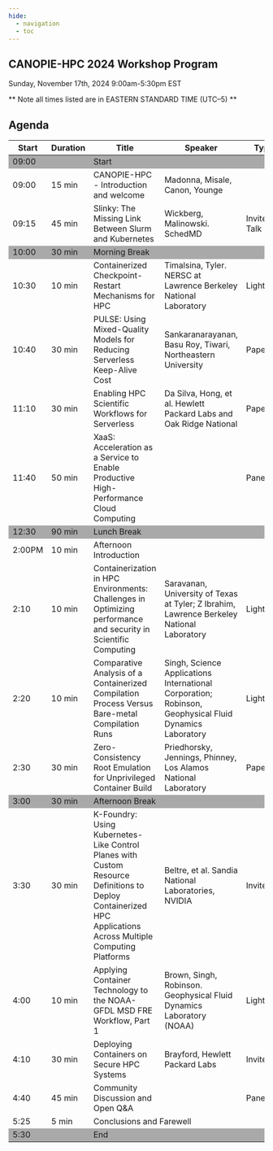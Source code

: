```yaml
---
hide:
  - navigation
  - toc
---
```


## CANOPIE-HPC 2024 Workshop Program
Sunday, November 17th, 2024
9:00am-5:30pm EST

** Note all times listed are in EASTERN STANDARD TIME (UTC–5) **

## Agenda

<table>
<thead>
  <tr>
    <th>Start</th>
    <th>Duration</th>
    <th>Title</th>
    <th>Speaker</th>
    <th>Type</th>
    <th>Files</th>
  </tr>
</thead>
<tbody>
    <tr style="background-color:#A9A9A9">
        <td>09:00</td>
        <td></td>
        <td colspan="4">Start</td>
    </tr>
    <tr>
        <td>09:00</td>
        <td>15 min</td>
        <td>CANOPIE-HPC - Introduction and welcome</td>
        <td>Madonna, Misale, Canon, Younge</td>
        <td></td>
        <td><a href="https://github.com/supercontainers/canopie-hpc/blob/main/docs/prev/2024/slides/CANOPIE-HPC-SC24-intro.pdf">slides</a></td>
    </tr>
    <tr>
        <td>09:15</td>
        <td>45 min</td>
        <td>Slinky: The Missing Link Between Slurm and Kubernetes</td>
        <td>Wickberg, Malinowski. SchedMD</td>
        <td>Invited Talk</td>
        <td><a href="https://github.com/supercontainers/canopie-hpc/blob/main/docs/prev/2024/slides/Slinky-CANOPIE.pdf">slides</a></td>
    </tr>
    <tr style="background-color:#A9A9A9">
        <td>10:00</td>
        <td>30 min</td>
        <td colspan="4">Morning Break</td>
    </tr>
    <tr>
        <td>10:30</td>
        <td>10 min</td>
        <td>Containerized Checkpoint-Restart Mechanisms for HPC</td>
        <td>Timalsina, Tyler. NERSC at Lawrence Berkeley National Laboratory</td>
        <td>Lightning</td>
        <td><a href="https://github.com/supercontainers/canopie-hpc/blob/main/docs/prev/2024/slides/ContainerizedCheckpoint-RestartMechanismsforHPC_MadanTimalsina_Nov17_24.pdf">slides</a></td>
    </tr>
    <tr>
        <td>10:40</td>
        <td>30 min</td>
        <td>PULSE: Using Mixed-Quality Models for Reducing Serverless Keep-Alive 	Cost</td>
        <td>Sankaranarayanan, Basu Roy, Tiwari,  Northeastern University</td>
        <td>Paper</td>
        <td><a href="https://conferences.computer.org/sc-wpub/pdfs/SC-W2024-6oZmigAQfgJ1GhPL0yE3pS/555400a099/555400a099.pdf">paper</a> - <a href="https://github.com/supercontainers/canopie-hpc/blob/main/docs/prev/2024/slides/2024_SC_Workshop_Pulse.pdf">slides</a></td>
    </tr>
    <tr>
        <td>11:10</td>
        <td>30 min</td>
        <td>Enabling HPC Scientific Workflows for Serverless</td>
        <td>Da Silva, Hong, et al. Hewlett Packard Labs and  Oak Ridge National </td>
        <td>Paper</td>
        <td><a href="https://conferences.computer.org/sc-wpub/pdfs/SC-W2024-6oZmigAQfgJ1GhPL0yE3pS/555400a110/555400a110.pdf">paper</a> - <a href="https://github.com/supercontainers/canopie-hpc/blob/main/docs/prev/2024/slides/Anderson_Andrei-Enabling_HPC_Scientific_Workflows_for_Serverless.pdf">slides</a></td>
    </tr>
    <tr>
        <td>11:40</td>
        <td>50 min</td>
        <td>XaaS: Acceleration as a Service to Enable Productive High-Performance Cloud Computing</td>
        <td></td>
        <td>Panel</td>
        <td><a href="https://github.com/supercontainers/canopie-hpc/blob/main/docs/prev/2024/slides/canopie_xaas_panel_expanded.pdf">slides</a></td>
    </tr>
    <tr style="background-color:#A9A9A9">
        <td>12:30</td>
        <td>90 min</td>
        <td colspan="4">Lunch Break</td>
    </tr>
    <tr>
        <td>2:00PM</td>
        <td>10 min</td>
        <td>Afternoon Introduction</td>
        <td></td>
        <td></td>
        <td></td>
    </tr>
    <tr>
        <td>2:10</td>
        <td>10 min</td>
        <td>Containerization in HPC Environments: Challenges in Optimizing performance and security in Scientific Computing</td>
        <td>Saravanan, University of Texas at Tyler; Z Ibrahim, Lawrence Berkeley National Laboratory</td>
        <td>Lightning</td>
        <td><a href="https://github.com/supercontainers/canopie-hpc/blob/main/docs/prev/2024/slides/CANOPIE_SC24_Vijayalakshmi.pdf">slides</a></td>
    </tr>
    <tr>
        <td>2:20</td>
        <td>10 min</td>
        <td>Comparative Analysis of a Containerized Compilation Process Versus Bare-metal Compilation Runs</td>
        <td>Singh, Science Applications International Corporation; Robinson, Geophysical Fluid Dynamics Laboratory</td>
        <td>Lightning</td>
        <td><a href="https://github.com/supercontainers/canopie-hpc/blob/main/docs/prev/2024/slides/Comparative-analysis-of-containerized-compilation.pdf">slides</a></td>
    </tr>
    <tr>
        <td>2:30</td>
        <td>30 min</td>
        <td>Zero-Consistency Root Emulation for Unprivileged Container Build</td>
        <td>Priedhorsky, Jennings, Phinney, Los Alamos National Laboratory</td>
        <td>Paper</td>
        <td><a href="https://conferences.computer.org/sc-wpub/pdfs/SC-W2024-6oZmigAQfgJ1GhPL0yE3pS/555400a126/555400a126.pdf">paper</a> - e-mail <a href="mailto:reidpr@lanl.gov?subject=please%20rick-roll%20me">reidpr@lanl.gov</a> for slides</td>
    </tr>
    <tr style="background-color:#A9A9A9">
        <td>3:00</td>
        <td>30 min</td>
        <td colspan="4">Afternoon Break</td>
    </tr>
    <tr>
        <td>3:30</td>
        <td>30 min</td>
        <td>K-Foundry: Using Kubernetes-Like Control Planes with Custom Resource Definitions to Deploy Containerized HPC Applications Across Multiple Computing Platforms</td>
        <td>Beltre, et al. Sandia National Laboratories, NVIDIA</td>
        <td>Invited</td>
        <td><a href="https://github.com/supercontainers/canopie-hpc/blob/main/docs/prev/2024/slides/K-Foundry-CANOPIE.pdf">slides</a></td>
    </tr>
    <tr>
        <td>4:00</td>
        <td>10 min</td>
        <td>Applying Container Technology to the NOAA-GFDL MSD FRE Workflow, Part 1</td>
        <td>Brown, Singh, Robinson. Geophysical Fluid Dynamics Laboratory (NOAA)</td>
        <td>Lightning</td>
        <td><a href="https://github.com/supercontainers/canopie-hpc/blob/main/docs/prev/2024/slides/Applying_Container_Technology_to_NOAA_GFDL_FRE_Workflow.pdf">slides</a></td>
    </tr>
    <tr>
        <td>4:10</td>
        <td>30 min</td>
        <td>Deploying Containers on Secure HPC Systems</td>
        <td>Brayford, Hewlett Packard Labs</td>
        <td>Invited</td>
        <td><a href="https://github.com/supercontainers/canopie-hpc/blob/main/docs/prev/2024/slides/SC24_CANOPIE_Secure_Containers.pdf">slides</a></td>
    </tr>
    <tr>
        <td>4:40</td>
        <td>45 min</td>
        <td>Community Discussion and Open Q&A</td>
        <td></td>
        <td>Panel</td>
        <td></td>
    </tr>
    <tr>
        <td>5:25</td>
        <td>5 min</td>
        <td colspan="4">Conclusions and Farewell</td>
    </tr>
    <tr style="background-color:#A9A9A9">
        <td>5:30</td>
        <td></td>
        <td colspan="4">End</td>
    </tr>
</tbody>
</table>

